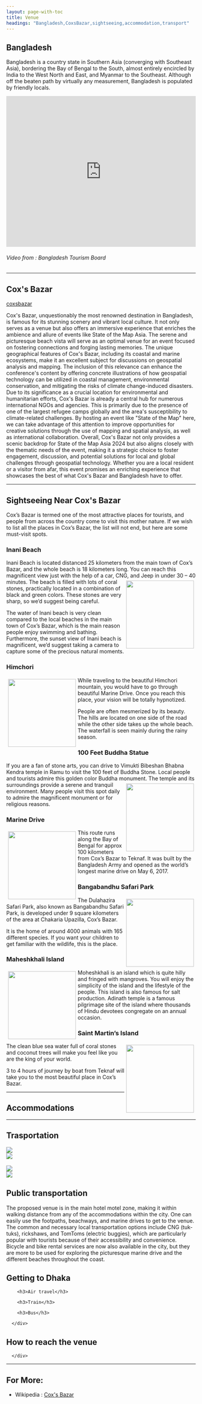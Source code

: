 ```yaml
---
layout: page-with-toc
title: Venue
headings: "Bangladesh,CoxsBazar,sightseeing,accommodation,transport"
---
```

<h2 id='Bangladesh'>Bangladesh</h2>

Bangladesh is a country state in Southern Asia (converging with Southeast Asia), bordering the Bay of Bengal to the South, almost entirely encircled by India to the West North and East, and Myanmar to the Southeast. Although off the beaten path by virtually any measurement, Bangladesh is populated by friendly locals.

<iframe width="100%" height="400" src="https://www.youtube.com/embed/2hgJs1vlqYs?start=5&end=218&autoplay=1" title="YouTube video player" frameborder="0" allow="accelerometer; autoplay; clipboard-write; encrypted-media; gyroscope; picture-in-picture; web-share" referrerpolicy="strict-origin-when-cross-origin" allowfullscreen></iframe>

###### Video from : Bangladesh Tourism Board

<hr>
<h2 id='CoxsBazar'>Cox's Bazar</h2>

[coxsbazar]({{'/img/800px-Cox_103.webp.png'}})

Cox's Bazar, unquestionably the most renowned destination in Bangladesh, is famous for its stunning scenery and vibrant local culture. It not only serves as a venue but also offers an immersive experience that enriches the ambience and allure of events like State of the Map Asia. The serene and picturesque beach vista will serve as an optimal venue for an event focused on fostering connections and forging lasting memories. The unique geographical features of Cox's Bazar, including its coastal and marine ecosystems, make it an excellent subject for discussions on geospatial analysis and mapping. The inclusion of this relevance can enhance the conference's content by offering concrete illustrations of how geospatial technology can be utilized in coastal management, environmental conservation, and mitigating the risks of climate change-induced disasters. Due to its significance as a crucial location for environmental and humanitarian efforts, Cox's Bazar is already a central hub for numerous international NGOs and agencies. This is primarily due to the presence of one of the largest refugee camps globally and the area's susceptibility to climate-related challenges. By hosting an event like "State of the Map" here, we can take advantage of this attention to improve opportunities for creative solutions through the use of mapping and spatial analysis, as well as international collaboration. Overall, Cox's Bazar not only provides a scenic backdrop for State of the Map Asia 2024 but also aligns closely with the thematic needs of the event, making it a strategic choice to foster engagement, discussion, and potential solutions for local and global challenges through geospatial technology. Whether you are a local resident or a visitor from afar, this event promises an enriching experience that showcases the best of what Cox's Bazar and Bangladesh have to offer.

<hr>
<h2 id='sightseeing'>Sightseeing Near Cox's Bazar</h2>

Cox’s Bazar is termed one of the most attractive places for tourists, and people from across the country come to visit this mother nature. If we wish to list all the places in Cox’s Bazar, the list will not end, but here are some must-visit spots.

### **Inani Beach**
Inani Beach is located distanced 25 kilometers from the main town of Cox’s Bazar, and the whole beach is 18 kilometers long. You can reach this magnificent view just with the help of a car, CNG, and Jeep in under 30 – 40 minutes.<img src="/img/sight/inani-beach.jpg" style="float:right; height:180px; padding:5px"> The beach is filled with lots of coral stones, practically located in a combination of black and green colors. These stones are very sharp, so we’d suggest being careful.

The water of Inani beach is very clean compared to the local beaches in the main town of Cox’s Bazar, which is the main reason people enjoy swimming and bathing. Furthermore, the sunset view of Inani beach is magnificent, we’d suggest taking a camera to capture some of the precious natural moments.

### **Himchori**

<img src="/img/sight/himchori-mountain.jpg" style="float:left; height:180px; padding:5px"> While traveling to the beautiful Himchori mountain, you would have to go through beautiful Marine Drive. Once you reach this place, your vision will be totally hypnotized.

People are often mesmerized by its beauty. The hills are located on one side of the road while the other side takes up the whole beach. The waterfall is seen mainly during the rainy season.

### **100 Feet Buddha Statue**

If you are a fan of stone arts, you can drive to Vimukti Bibeshan Bhabna Kendra temple in Ramu to visit the 100 feet of Buddha Stone. Local people and tourists admire this golden color Buddha monument.<img src="/img/sight/buddha-statue.jpg" style="float:right; height:180px; padding:5px">
The temple and its surroundings provide a serene and tranquil environment. Many people visit this spot daily to admire the magnificent monument or for religious reasons.

### **Marine Drive**

<img src="/img/sight/marine-drive.jpg" style="float:left; height:180px; padding:5px">
This route runs along the Bay of Bengal for approx 100 kilometers from Cox’s Bazar to Teknaf. It was built by the Bangladesh Army and opened as the world’s longest marine drive on May 6, 2017.


<br>

### **Bangabandhu Safari Park**

<img src="/img/sight/bangabandhu-safari-park.jpg" style="float:right; height:180px; padding:5px">The Dulahazira Safari Park, also known as Bangabandhu Safari Park, is developed under 9 square kilometers of the area at Chakaria Upazilla, Cox’s Bazar.

It is the home of around 4000 animals with 165 different species. If you want your children to get familiar with the wildlife, this is the place.


### **Maheshkhali Island**
<img src="/img/sight/Moheskhali-Island.jpg" style="float:left; height:180px; padding:5px">Moheshkhali is an island which is quite hilly and fringed
with mangroves. You will enjoy the simplicity of the
island and the lifestyle of the people. This island is also
famous for salt production. Adinath temple is a famous
pilgrimage site of the island where thousands of Hindu
devotees congregate on an annual occasion.


### **Saint Martin’s Island**

<img src="/img/sight/saint-martin-island.jpg" style="float:right; height:180px; padding:5px">
The clean blue sea water full of coral stones and coconut trees will make you feel like you are the king of your world.

3 to 4 hours of journey by boat from Teknaf will take you to the most beautiful place in Cox’s Bazar.

<hr>
<h2 id='accommodation'>Accommodations</h2>













<hr>
<h2 id='transport'>Trasportation</h2>

<div class="row">
  <div class="column">
    <img src="/img/Coxs_Tourist_bus.jpg" style="hight:300px">
  </div>
  <div class="column">
    <img src="/img/800px-Airport.jpg"  style="hight:300px">
  </div><br/>
  <div class="column">
    <img src="/img/800px-Railstation1.jpg" style="hight:300px" >
  </div>
  <div class="column">
    <img src="/img/794px-Transport_coxs.jpg" style="hight:300px">
  </div>
</div>
<h2 id='transportation'>Public transportation</h2>
The proposed venue is in the main hotel motel zone, making it within walking distance from any of the accommodations within the city. One can easily use the footpaths, beachways, and marine drives to get to the venue. The common and necessary local transportation options include CNG (tuk-tuks), rickshaws, and TomToms (electric buggies), which are particularly popular with tourists because of their accessibility and convenience. Bicycle and bike rental services are now also available in the city, but they are more to be used for exploring the picturesque marine drive and the different beaches throughout the coast.


   <div class='col12  keyline-bottom-thick contain space-top4'>
      <div class='space-bottom2 clearfix'>
         <h2 class='space-bottom1'>Getting to Dhaka</h2>

        <h3>Air travel</h3>

        <h3>Train</h3>

        <h3>Bus</h3>

      </div>
  </div>

   <div class='col12  keyline-bottom-thick contain space-top4'>
      <div class='space-bottom2 clearfix'>
         <h2 class='space-bottom1'>How to reach the venue</h2>

      </div>
   </div>

<hr>

## For More:

 * Wikipedia : [Cox's Bazar](https://en.m.wikipedia.org/wiki/Cox%27s_Bazar)
